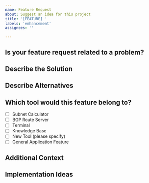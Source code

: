 ```yaml
---
name: Feature Request
about: Suggest an idea for this project
title: '[FEATURE] '
labels: 'enhancement'
assignees: ''

---
```


## Is your feature request related to a problem?
<!-- A clear and concise description of what the problem is. Ex. I'm always frustrated when [...] -->

## Describe the Solution
<!-- A clear and concise description of what you want to happen -->

## Describe Alternatives
<!-- A clear and concise description of any alternative solutions or features you've considered -->

## Which tool would this feature belong to?
- [ ] Subnet Calculator
- [ ] BGP Route Server
- [ ] Terminal
- [ ] Knowledge Base
- [ ] New Tool (please specify)
- [ ] General Application Feature

## Additional Context
<!-- Add any other context or screenshots about the feature request here -->

## Implementation Ideas
<!-- If you have ideas on how this could be implemented, share them here -->